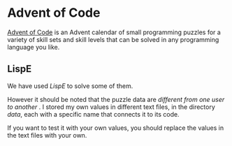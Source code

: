 # Advent of Code 

[Advent of Code](https://adventofcode.com/2021/) is an Advent calendar of small programming puzzles for a variety of skill sets and skill levels that can be solved in any programming language you like. 

## LispE

We have used _LispE_ to solve some of them.

However it should be noted that the puzzle data are _different from one user to another_ . I stored my own values in different text files, in the directory _data_, each with a specific name that connects it to its code.

If you want to test it with your own values, you should replace the values in the text files with your own.



 
